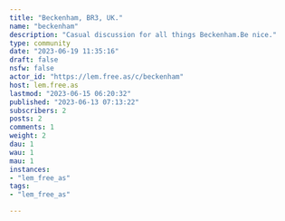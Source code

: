 ```yaml
---
title: "Beckenham, BR3, UK." 
name: "beckenham"
description: "Casual discussion for all things Beckenham.Be nice."
type: community
date: "2023-06-19 11:35:16"
draft: false
nsfw: false
actor_id: "https://lem.free.as/c/beckenham"
host: lem.free.as
lastmod: "2023-06-15 06:20:32"
published: "2023-06-13 07:13:22"
subscribers: 2
posts: 2
comments: 1
weight: 2
dau: 1
wau: 1
mau: 1
instances:
- "lem_free_as"
tags: 
- "lem_free_as"

---
```

